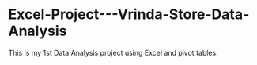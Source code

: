 # Excel-Project---Vrinda-Store-Data-Analysis
This is my 1st Data Analysis project using Excel and pivot tables. 
